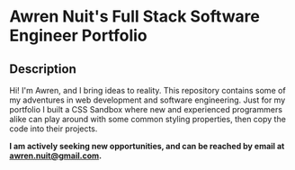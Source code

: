 # Awren Nuit's Full Stack Software Engineer Portfolio

## Description
Hi! I'm Awren, and I bring ideas to reality. This repository contains some of my adventures in web development and software engineering. Just for my portfolio I built a CSS Sandbox where new and experienced programmers alike can play around with some common styling properties, then copy the code into their projects.

<b>I am actively seeking new opportunities, and can be reached by email at [awren.nuit@gmail.com](mailto:awren.nuit@gmail.com?subject=I%20Loved%20Your%20Portfolio).</b>